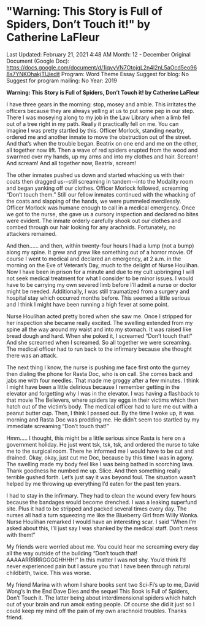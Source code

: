 # "Warning: This Story is Full of Spiders, Don’t Touch it!" by Catherine LaFleur

Last Updated: February 21, 2021 4:48 AM
Month: 12 - December
Original Document (Google Doc): https://docs.google.com/document/d/1iqvyVN7OtojgL2n4l2nL5aOcd5eo968s7YNKOhakjTU/edit
Program: Word Theme Essay
Suggest for blog: No
Suggest for program mailing: No
Year: 2019

**Warning: This Story is Full of Spiders, Don’t Touch it! by Catherine LaFleur**

I have three gears in the morning: stop, mosey and amble. This irritates the officers because they are always yelling at us to put some pep in our step. There I was moseying along to my job in the Law Library when a limb fell out of a tree right in my path. Really it practically fell on me. You can imagine I was pretty startled by this. Officer Morlock, standing nearby, ordered me and another inmate to move the obstruction out of the street. And that’s when the trouble began. Beatrix on one end and me on the other, all together now lift. Then a wave of red spiders erupted from the wood and swarmed over my hands, up my arms and into my clothes and hair. Scream! And scream! And all together now, Beatrix, scream!

The other inmates pushed us down and started whacking us with their coats then dragged us--still screaming in tandem--into the Modality room and began yanking off our clothes. Officer Morlock followed, screaming “Don’t touch them.” Still our fellow inmates continued with the whacking of the coats and slapping of the hands, we were pummeled mercilessly. Officer Morlock was humane enough to call in a medical emergency. Once we got to the nurse, she gave us a cursory inspection and declared no bites were evident. The inmate orderly carefully shook out our clothes and combed through our hair looking for any arachnids. Fortunately, no attackers remained.

And then…… and then, within twenty-four hours I had a lump (not a bump) along my spine. It grew and grew like something out of a horror movie. Of course I went to medical and declared an emergency, at 2 a.m. in the morning on the Eve of Veteran’s Day, much to the delight of Nurse Houlihan. Now I have been in prison for a minute and due to my cult upbringing I will not seek medical treatment for what I consider to be minor issues. I would have to be carrying my own severed limb before I’ll admit a nurse or doctor might be needed. Additionally, I was still traumatized from a surgery and hospital stay which occurred months before. This seemed a little serious and I think I might have been running a high fever at some point.

Nurse Houlihan acted pretty bored when she saw me. Once I stripped for her inspection she became really excited. The swelling extended from my spine all the way around my waist and into my stomach. It was raised like bread dough and hard. When she poked it, I screamed “Don’t touch that!” And she screamed when I screamed. So all together we were screaming. The medical officer had to run back to the infirmary because she thought there was an attack.

The next thing I know, the nurse is pushing me face first onto the gurney then dialing the phone for Rasta Doc, who is on call. She comes back and jabs me with four needles. That made me groggy after a few minutes. I think I might have been a little delirious because I remember getting in the elevator and forgetting why I was in the elevator. I was having a flashback to that movie The Believers, where spiders lay eggs in their victims which then hatch out of the victim’s body. The medical officer had to lure me out with a peanut butter cup. Then, I think I passed out. By the time I woke up, it was morning and Rasta Doc was prodding me. He didn’t seem too startled by my immediate screaming “Don’t touch that!”

Hmm….. I thought, this might be a little serious since Rasta is here on a government holiday. He just went tsk, tsk, tsk, and ordered the nurse to take me to the surgical room. There he informed me I would have to be cut and drained. Okay, okay, just cut me Doc, because by this time I was in agony. The swelling made my body feel like I was being bathed in scorching lava. Thank goodness he numbed me up. Slice. And then something really terrible gushed forth. Let’s just say it was beyond foul. The situation wasn’t helped by me throwing up everything I’d eaten for the past ten years.

I had to stay in the infirmary. They had to clean the wound every few hours because the bandages would become drenched. I was a leaking superfund site. Plus it had to be stripped and packed several times every day. The nurses all had a turn squeezing me like the Blueberry Girl from Willy Wonka. Nurse Houlihan remarked I would have an interesting scar. I said “When I’m asked about this, I’ll just say I was shanked by the medical staff. Don’t mess with them!”

My friends were worried about me. You could hear me screaming every day all the way outside of the building “Don’t touch that! AAAAARRRRRGGGGHHHH!” In this matter I was not shy. You’d think I’d never experienced pain but I assure you that I have been through natural childbirth, twice. This was worse.

My friend Marina with whom I share books sent two Sci-Fi’s up to me, David Wong’s In the End Dave Dies and the sequel This Book is Full of Spiders, Don’t Touch it. The latter being about interdimensional spiders which hatch out of your brain and run amok eating people. Of course she did it just so I could keep my mind off the pain of my own arachnoid troubles. Thanks friend.
